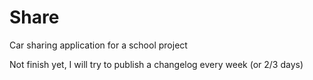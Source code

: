 # Share
Car sharing application for a school project

Not finish yet, I will try to publish a changelog every week (or 2/3 days)

